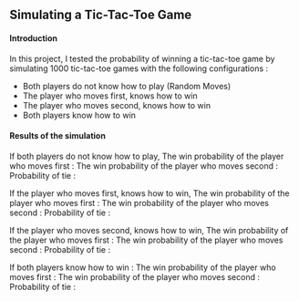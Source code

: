 ## Simulating a Tic-Tac-Toe Game

#### Introduction

In this project, I tested the probability of winning a tic-tac-toe game by simulating 1000 tic-tac-toe games with the following configurations :

- Both players do not know how to play (Random Moves)
- The player who moves first, knows how to win
- The player who moves second, knows how to win
- Both players know how to win

#### Results of the simulation

If both players do not know how to play,
The win probability of the player who moves first :
The win probability of the player who moves second :
Probability of tie :

If the player who moves first, knows how to win,
The win probability of the player who moves first :
The win probability of the player who moves second :
Probability of tie :

If the player who moves second, knows how to win,
The win probability of the player who moves first :
The win probability of the player who moves second :
Probability of tie :

If both players know how to win :
The win probability of the player who moves first :
The win probability of the player who moves second :
Probability of tie :
